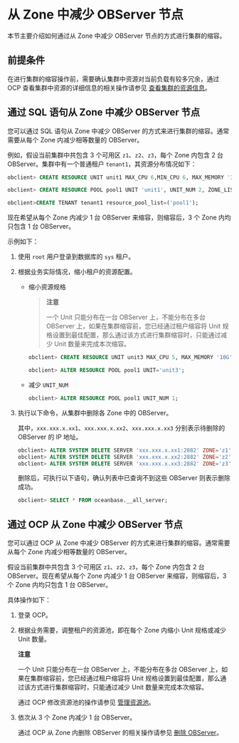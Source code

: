 # 从 Zone 中减少 OBServer 节点

本节主要介绍如何通过从 Zone 中减少 OBServer 节点的方式进行集群的缩容。

## 前提条件

在进行集群的缩容操作前，需要确认集群中资源对当前负载有较多冗余，通过 OCP 查看集群中资源的详细信息的相关操作请参见 [查看集群的资源信息](../../../../600.basic-database-management/100.manage-clusters/1000.view-cluster-resources.md)。

## 通过 SQL 语句从 Zone 中减少 OBServer 节点

您可以通过 SQL 语句从 Zone 中减少 OBServer 的方式来进行集群的缩容。通常需要从每个 Zone 内减少相等数量的 OBServer。

例如，假设当前集群中共包含 3 个可用区 `z1`、`z2`、`z3`，每个 Zone 内包含 2 台 OBServer。集群中有一个普通租户 `tenant1`，其资源分布情况如下：

```sql
obclient> CREATE RESOURCE UNIT unit1 MAX_CPU 6,MIN_CPU 6, MAX_MEMORY '36G', MIN_MEMORY '36G', MAX_IOPS 128, MIN_IOPS 128, MAX_DISK_SIZE '2T', MAX_SESSION_NUM 64;

obclient> CREATE RESOURCE POOL pool1 UNIT 'unit1', UNIT_NUM 2, ZONE_LIST ('z1','z2','z3');

obclient>CREATE TENANT tenant1 resource_pool_list=('pool1');
```

现在希望从每个 Zone 内减少 1 台 OBServer 来缩容，则缩容后，3 个 Zone 内均只包含 1 台 OBServer。

示例如下：

1. 使用 `root` 用户登录到数据库的 `sys` 租户。

2. 根据业务实际情况，缩小租户的资源配置。

   * 缩小资源规格

     > **注意**
     >
     > 一个 Unit 只能分布在一台 OBServer 上，不能分布在多台 OBServer 上，如果在集群缩容前，您已经通过租户缩容将 Unit 规格设置到最佳配置，那么通过该方式进行集群缩容时，只能通过减少 Unit 数量来完成本次缩容。

     ```sql
     obclient> CREATE RESOURCE UNIT unit3 MAX_CPU 5, MAX_MEMORY '10G', MAX_IOPS 128,MAX_DISK_SIZE '10G', MAX_SESSION_NUM 64, MIN_CPU=5, MIN_MEMORY='10G', MIN_IOPS=128;

     obclient> ALTER RESOURCE POOL pool1 UNIT='unit3';
     ```

   * 减少 `UNIT_NUM`

     ```sql
     obclient> ALTER RESOURCE POOL pool1 UNIT_NUM 1;
     ```

3. 执行以下命令，从集群中删除各 Zone 中的 OBServer。

   其中，`xxx.xxx.x.xx1`、`xxx.xxx.x.xx2`、`xxx.xxx.x.xx3` 分别表示待删除的 OBServer 的 IP 地址。

   ```sql
   obclient> ALTER SYSTEM DELETE SERVER 'xxx.xxx.x.xx1:2882' ZONE='z1';
   obclient> ALTER SYSTEM DELETE SERVER 'xxx.xxx.x.xx2:2882' ZONE='z2';
   obclient> ALTER SYSTEM DELETE SERVER 'xxx.xxx.x.xx3:2882' ZONE='z3';
   ```

   删除后，可执行以下语句，确认列表中已查询不到这些 OBServer 则表示删除成功。

   ```sql
   obclient> SELECT * FROM oceanbase.__all_server;
   ```

## 通过 OCP 从 Zone 中减少 OBServer 节点

您可以通过 OCP 从 Zone 中减少 OBServer 的方式来进行集群的缩容。通常需要从每个 Zone 内减少相等数量的 OBServer。

假设当前集群中共包含 3 个可用区 `z1`、`z2`、`z3`，每个 Zone 内包含 2 台 OBServer。现在希望从每个 Zone 内减少 1 台 OBServer 来缩容，则缩容后，3 个 Zone 内均只包含 1 台 OBServer。

具体操作如下：

1. 登录 OCP。

2. 根据业务需要，调整租户的资源池，即在每个 Zone 内缩小 Unit 规格或减少 Unit 数量。

   **注意**

   一个 Unit 只能分布在一台 OBServer 上，不能分布在多台 OBServer 上，如果在集群缩容前，您已经通过租户缩容将 Unit 规格设置到最佳配置，那么通过该方式进行集群缩容时，只能通过减少 Unit 数量来完成本次缩容。

   通过 OCP 修改资源池的操作请参见 [管理资源池](../../../../600.basic-database-management/300.manage-resources/500.manage-resource-pools/100.allocate-resource-pools-to-tenants.md)。

3. 依次从 3 个 Zone 内减少 1 台 OBServer。

   通过 OCP 从 Zone 内删除 OBServer 的相关操作请参见 [删除 OBServer](../../../../600.basic-database-management/100.manage-clusters/500.manage-observers/600.delete-an-observer.md)。
